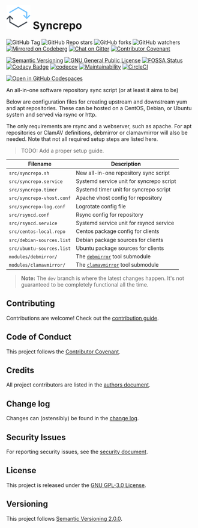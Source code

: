 # ![logo](icons8-sync.svg) Syncrepo

![GitHub Tag][repo_1]
![GitHub Repo stars][repo_2]
![GitHub forks][repo_3]
![GitHub watchers][repo_4]
[![Mirrored on Codeberg][codeberg_1]][codeberg_2]
[![Chat on Gitter][gitter_1]][gitter_2]
[![Contributor Covenant][covenant]](CODE_OF_CONDUCT.md)

[![Semantic Versioning][symver_1]][symver_2]
[![GNU General Public License][license_1]][license_2]
[![FOSSA Status][fossa_1]][fossa_2]
[![Codacy Badge][codacy_1]][codacy_2]
[![codecov][codecov_1]][codecov_2]
[![Maintainability][codeclimate_1]][codeclimate_2]
[![CircleCI][circleci_1]][circleci_2]

[![Open in GitHub Codespaces][codespace_1]][codespace_2]

An all-in-one software repository sync script (or at least it aims to be)

Below are configuration files for creating upstream and downstream yum and apt
repositories. These can be hosted on a CentOS, Debian, or Ubuntu system and
served via rsync or http.

The only requirements are rsync and a webserver, such as apache. For apt
repositories or ClamAV definitions, debmirror or clamavmirror will also be
needed. Note that not all required setup steps are listed here.

> TODO: Add a proper setup guide.

Filename                    | Description
---                         | ---
`src/syncrepo.sh`           | New all-in-one repository sync script
`src/syncrepo.service`      | Systemd service unit for syncrepo script
`src/syncrepo.timer`        | Systemd timer unit for syncrepo script
`src/syncrepo-vhost.conf`   | Apache vhost config for repository
`src/syncrepo-log.conf`     | Logrotate config file
`src/rsyncd.conf`           | Rsync config for repository
`src/rsyncd.service`        | Systemd service unit for rsyncd service
`src/centos-local.repo`     | Centos package config for clients
`src/debian-sources.list`   | Debian package sources for clients
`src/ubuntu-sources.list`   | Ubuntu package sources for clients
`modules/debmirror/`        | The [`debmirror`][debmirror] tool submodule
`modules/clamavmirror/`     | The [`clamavmirror`][clamavmirror] tool submodule

> **Note:** The `dev` branch is where the latest changes happen.
> It's not guaranteed to be completely functional all the time.

## Contributing

Contributions are welcome! Check out the [contribution guide](CONTRIBUTING.md).

## Code of Conduct

This project follows the [Contributor Covenant](CODE_OF_CONDUCT.md).

## Credits

All project contributors are listed in the [authors document](AUTHORS.md).

## Change log

Changes can (ostensibly) be found in the [change log](CHANGES.md).

## Security Issues

For reporting security issues, see the [security document](SECURITY.md).

## License

This project is released under the [GNU GPL-3.0 License](/LICENSE.md).

## Versioning

This project follows [Semantic Versioning 2.0.0][symver_2].

&nbsp;

[repo_1]: https://img.shields.io/github/v/tag/AfroThundr3007730/syncrepo?style=flat&logo=github
[repo_2]: https://img.shields.io/github/stars/AfroThundr3007730/syncrepo?style=flat&logo=github
[repo_3]: https://img.shields.io/github/forks/AfroThundr3007730/syncrepo?style=flat&logo=github
[repo_4]: https://img.shields.io/github/watchers/AfroThundr3007730/syncrepo?style=flat&logo=github
[codeberg_1]: https://img.shields.io/badge/Mirrored-on_Codeberg-blue?style=flat&logo=codeberg
[codeberg_2]: https://codeberg.org/AfroThundr/syncrepo
[gitter_1]: https://img.shields.io/badge/Chat-on_Gitter-blue?style=flat&logo=gitter
[gitter_2]: https://matrix.to/#/#syncrepo:gitter.im
[covenant]: https://img.shields.io/badge/Contributor%20Covenant-2.1-blue?style=flat&logo=contributor-covenant

[symver_1]: https://img.shields.io/badge/semver-2.0.0-green?logo=semver
[symver_2]: https://semver.org/spec/v2.0.0.html
[license_1]: https://img.shields.io/badge/license-GPL%20v3-orange.svg?style=flat&logo=gnu
[license_2]: http://www.gnu.org/licenses/gpl-3.0.en.html
[fossa_1]: https://app.fossa.com/api/projects/git%2Bgithub.com%2FAfroThundr3007730%2Fsyncrepo.svg?type=shield
[fossa_2]: https://app.fossa.com/projects/git%2Bgithub.com%2FAfroThundr3007730%2Fsyncrepo?ref=badge_shield
[codacy_1]: https://api.codacy.com/project/badge/Grade/0eeda1228af140359e2ca903aae328b8
[codacy_2]: https://app.codacy.com/gh/AfroThundr3007730/syncrepo
[codecov_1]: https://codecov.io/gh/AfroThundr3007730/syncrepo/graph/badge.svg?token=5tKkLwN9Hm
[codecov_2]: https://codecov.io/gh/AfroThundr3007730/syncrepo
[codeclimate_1]: https://api.codeclimate.com/v1/badges/ac638bd38fc19249118d/maintainability
[codeclimate_2]: https://codeclimate.com/github/AfroThundr3007730/syncrepo/maintainability
[circleci_1]: https://dl.circleci.com/status-badge/img/circleci/DVFFcfNipFFiNiYZSDG4fD/Dh38tGgCFzRd13a2PV9xoq/tree/master.svg?style=shield
[circleci_2]: https://dl.circleci.com/status-badge/redirect/circleci/DVFFcfNipFFiNiYZSDG4fD/Dh38tGgCFzRd13a2PV9xoq/tree/master

[codespace_1]: https://github.com/codespaces/badge.svg
[codespace_2]: https://codespaces.new/AfroThundr3007730/syncrepo/tree/dev?quickstart=1

[debmirror]: https://salsa.debian.org/debian/debmirror
[clamavmirror]: https://github.com/akissa/clamavmirror
